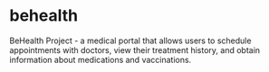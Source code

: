 # behealth
BeHealth Project - a medical portal that allows users to schedule appointments with doctors, view their treatment history, and obtain information about medications and vaccinations.
